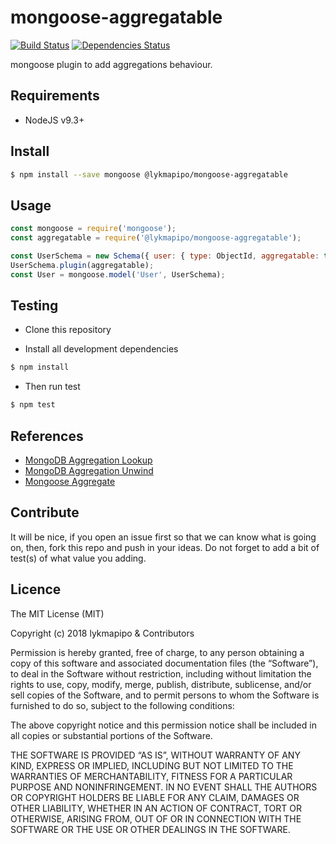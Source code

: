 # mongoose-aggregatable

[![Build Status](https://travis-ci.org/lykmapipo/mongoose-aggregatable.svg?branch=master)](https://travis-ci.org/lykmapipo/mongoose-aggregatable)
[![Dependencies Status](https://david-dm.org/lykmapipo/mongoose-aggregatable/status.svg)](https://david-dm.org/lykmapipo/mongoose-aggregatable)

mongoose plugin to add aggregations behaviour. 

## Requirements

- NodeJS v9.3+

## Install
```sh
$ npm install --save mongoose @lykmapipo/mongoose-aggregatable
```

## Usage

```javascript
const mongoose = require('mongoose');
const aggregatable = require('@lykmapipo/mongoose-aggregatable');

const UserSchema = new Schema({ user: { type: ObjectId, aggregatable: true } });
UserSchema.plugin(aggregatable);
const User = mongoose.model('User', UserSchema);
```

## Testing
* Clone this repository

* Install all development dependencies
```sh
$ npm install
```
* Then run test
```sh
$ npm test
```

## References
- [MongoDB Aggregation Lookup](https://docs.mongodb.com/manual/reference/operator/aggregation/lookup/)
- [MongoDB Aggregation Unwind](https://docs.mongodb.com/manual/reference/operator/aggregation/unwind/)
- [Mongoose Aggregate](https://mongoosejs.com/docs/api.html#Aggregate)


## Contribute
It will be nice, if you open an issue first so that we can know what is going on, then, fork this repo and push in your ideas. Do not forget to add a bit of test(s) of what value you adding.


## Licence
The MIT License (MIT)

Copyright (c) 2018 lykmapipo & Contributors

Permission is hereby granted, free of charge, to any person obtaining a copy of this software and associated documentation files (the “Software”), to deal in the Software without restriction, including without limitation the rights to use, copy, modify, merge, publish, distribute, sublicense, and/or sell copies of the Software, and to permit persons to whom the Software is furnished to do so, subject to the following conditions:

The above copyright notice and this permission notice shall be included in all copies or substantial portions of the Software.

THE SOFTWARE IS PROVIDED “AS IS”, WITHOUT WARRANTY OF ANY KIND, EXPRESS OR IMPLIED, INCLUDING BUT NOT LIMITED TO THE WARRANTIES OF MERCHANTABILITY, FITNESS FOR A PARTICULAR PURPOSE AND NONINFRINGEMENT. IN NO EVENT SHALL THE AUTHORS OR COPYRIGHT HOLDERS BE LIABLE FOR ANY CLAIM, DAMAGES OR OTHER LIABILITY, WHETHER IN AN ACTION OF CONTRACT, TORT OR OTHERWISE, ARISING FROM, OUT OF OR IN CONNECTION WITH THE SOFTWARE OR THE USE OR OTHER DEALINGS IN THE SOFTWARE. 
